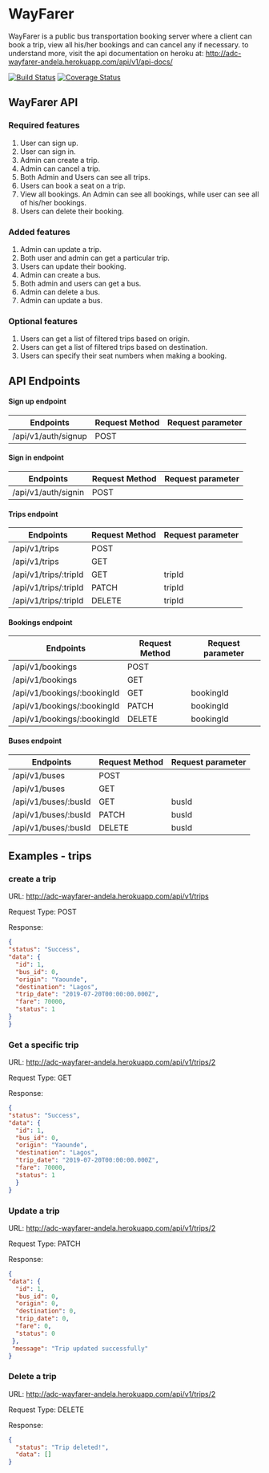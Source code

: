 # WayFarer
WayFarer is a public bus transportation booking server where a client can book a trip, view all his/her bookings and can cancel any if necessary. to understand more, visit the api documentation on heroku at: http://adc-wayfarer-andela.herokuapp.com/api/v1/api-docs/

[![Build Status](https://travis-ci.org/dieudonneAwa/WayFarer.svg?branch=develop)](https://travis-ci.org/dieudonneAwa/WayFarer)
[![Coverage Status](https://coveralls.io/repos/github/dieudonneAwa/WayFarer/badge.svg?branch=develop)](https://coveralls.io/github/dieudonneAwa/WayFarer?branch=develop)

## WayFarer API

### Required features
1. User can sign up.
2. User can sign in.
3. Admin can create a trip.
4. Admin can cancel a trip.
5. Both Admin and Users can see all trips.
6. Users can book a seat on a trip.
7. View all bookings. An Admin can see all bookings, while user can see all of his/her
bookings.
8. Users can delete their booking.

### Added features
1. Admin can update a trip.
2. Both user and admin can get a particular trip.
3. Users can update their booking.
4. Admin can create a bus.
5. Both admin and users can get a bus.
6. Admin can delete a bus.
7. Admin can update a bus.

### Optional features
1. Users can get a list of filtered trips based on origin.
2. Users can get a list of filtered trips based on destination.
3. Users can specify their seat numbers when making a booking.


## API Endpoints

#### Sign up endpoint

| Endpoints | Request Method | Request parameter |
| ---------- |----------- | ------------- |
| /api/v1/auth/signup | POST | |

#### Sign in endpoint
| Endpoints | Request Method | Request parameter |
| ---------- |----------- | ------------- |
| /api/v1/auth/signin | POST | | 

#### Trips endpoint
| Endpoints | Request Method | Request parameter |
| --------- | ----------- | ------------- |
| /api/v1/trips | POST | | 
| /api/v1/trips | GET | |
| /api/v1/trips/:tripId | GET | tripId |
| /api/v1/trips/:tripId | PATCH | tripId |
| /api/v1/trips/:tripId | DELETE | tripId |

#### Bookings endpoint
| Endpoints | Request Method | Request parameter |
| --------- | ----------- | ------------- |
| /api/v1/bookings | POST | | 
| /api/v1/bookings | GET | |
| /api/v1/bookings/:bookingId | GET | bookingId |
| /api/v1/bookings/:bookingId | PATCH | bookingId |
| /api/v1/bookings/:bookingId | DELETE | bookingId |

#### Buses endpoint
| Endpoints | Request Method | Request parameter |
| --------- | ----------- | ------------- |
| /api/v1/buses | POST | | 
| /api/v1/buses | GET | |
| /api/v1/buses/:busId | GET | busId |
| /api/v1/buses/:busId | PATCH | busId |
| /api/v1/buses/:busId | DELETE | busId |


## Examples - trips
### create a trip
URL: http://adc-wayfarer-andela.herokuapp.com/api/v1/trips

Request Type: POST

Response: 
  ```json
{
  "status": "Success",
  "data": {
    "id": 1,
    "bus_id": 0,
    "origin": "Yaounde",
    "destination": "Lagos",
    "trip_date": "2019-07-20T00:00:00.000Z",
    "fare": 70000,
    "status": 1
  }
}
  ```
  
  ### Get a specific trip
  
  URL: http://adc-wayfarer-andela.herokuapp.com/api/v1/trips/2
  
  Request Type: GET
  
  Response: 
  ```json
  {
  "status": "Success",
  "data": {
    "id": 1,
    "bus_id": 0,
    "origin": "Yaounde",
    "destination": "Lagos",
    "trip_date": "2019-07-20T00:00:00.000Z",
    "fare": 70000,
    "status": 1
    }
  }
  ```
  
  ### Update a trip
  
  URL: http://adc-wayfarer-andela.herokuapp.com/api/v1/trips/2
  
  Request Type: PATCH
  
  Response:
  ```json
  {
  "data": {
    "id": 1,
    "bus_id": 0,
    "origin": 0,
    "destination": 0,
    "trip_date": 0,
    "fare": 0,
    "status": 0
   },
   "message": "Trip updated successfully"
  }
  ```
  
  ### Delete a trip
  
  URL: http://adc-wayfarer-andela.herokuapp.com/api/v1/trips/2
  
  Request Type: DELETE
  
  Response:
  ```json
  {
    "status": "Trip deleted!",
    "data": []
  }
  ```
